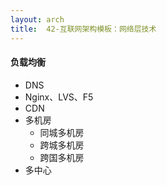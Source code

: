 ```yaml
---
layout: arch
title:  42-互联网架构模板：网络层技术
---
```


#### 负载均衡

* DNS
* Nginx、LVS、F5
* CDN
* 多机房
    * 同城多机房
    * 跨城多机房
    * 跨国多机房
* 多中心
